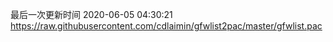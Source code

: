 最后一次更新时间 2020-06-05 04:30:21
https://raw.githubusercontent.com/cdlaimin/gfwlist2pac/master/gfwlist.pac

